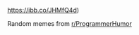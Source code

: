 https://ibb.co/JHMfQ4d)

 Random memes from [r/ProgrammerHumor](https://www.reddit.com/r/ProgrammerHumor/)
